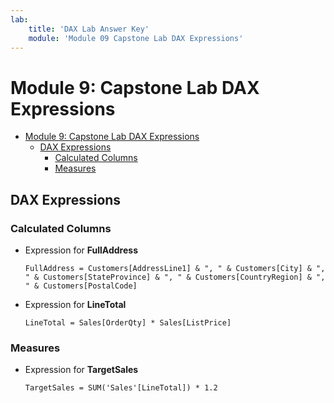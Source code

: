 ```yaml
---
lab:
    title: 'DAX Lab Answer Key'
    module: 'Module 09 Capstone Lab DAX Expressions'
---
```

# Module 9: Capstone Lab DAX Expressions

- [Module 9: Capstone Lab DAX Expressions](#module-9-capstone-lab-dax-expressions)
  - [DAX Expressions](#dax-expressions)
    - [Calculated Columns](#calculated-columns)
    - [Measures](#measures)

## DAX Expressions

### Calculated Columns

- Expression for **FullAddress**

   ```FullAddress = Customers[AddressLine1] & ", " & Customers[City] & ", " & Customers[StateProvince] & ", " & Customers[CountryRegion] & ", " & Customers[PostalCode]```

- Expression for **LineTotal**

    ```LineTotal = Sales[OrderQty] * Sales[ListPrice]```

### Measures

- Expression for **TargetSales**

    ```TargetSales = SUM('Sales'[LineTotal]) * 1.2```

